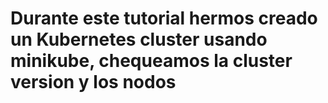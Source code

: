 # Durante este tutorial hermos creado un Kubernetes cluster usando minikube, chequeamos la cluster version y los nodos #
